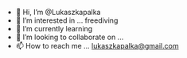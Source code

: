 - 👋 Hi, I’m @Lukaszkapalka
- 👀 I’m interested in ... freediving
- 🌱 I’m currently learning 
- 💞️ I’m looking to collaborate on ...
- 📫 How to reach me ... lukaszkapalka@gmail.com

<!---
Lukaszkapalka/Lukaszkapalka is a ✨ special ✨ repository because its `README.md` (this file) appears on your GitHub profile.
You can click the Preview link to take a look at your changes.
--->
